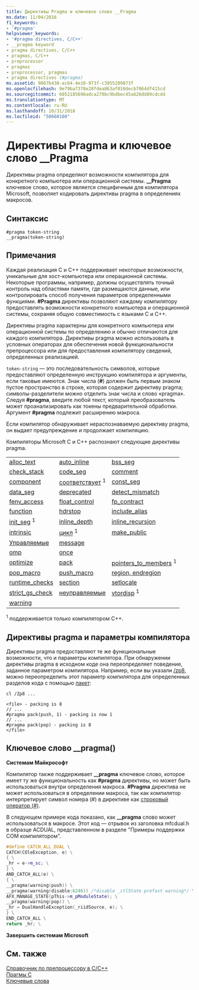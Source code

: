 ```yaml
---
title: Директивы Pragma и ключевое слово __Pragma
ms.date: 11/04/2016
f1_keywords:
- '#pragma'
helpviewer_keywords:
- '#pragma directives, C/C++'
- __pragma keyword
- pragma directives, C/C++
- pragmas, C/C++
- preprocessor
- pragmas
- preprocessor, pragmas
- pragma directives (#pragma)
ms.assetid: 9867b438-ac64-4e10-973f-c3955209873f
ms.openlocfilehash: 9e79ba7378e28fdea863af010decb7064df415cd
ms.sourcegitcommit: 6052185696adca270bc9bdbec45a626dd89cdcdd
ms.translationtype: MT
ms.contentlocale: ru-RU
ms.lasthandoff: 10/31/2018
ms.locfileid: "50660100"
---
```

# <a name="pragma-directives-and-the-pragma-keyword"></a>Директивы Pragma и ключевое слово __Pragma

Директивы pragma определяют возможности компилятора для конкретного компьютера или операционной системы. **__Pragma** ключевое слово, которое является специфичным для компилятора Microsoft, позволяет кодировать директивы pragma в определениях макросов.

## <a name="syntax"></a>Синтаксис

```
#pragma token-string
__pragma(token-string)
```

## <a name="remarks"></a>Примечания

Каждая реализация C и C++ поддерживает некоторые возможности, уникальные для хост-компьютера или операционной системы. Некоторые программы, например, должны осуществлять точный контроль над областями памяти, где размещаются данные, или контролировать способ получения параметров определенными функциями. **#Pragma** директивы позволяют каждому компилятору предоставлять возможности конкретного компьютера и операционной системы, сохраняя общую совместимость с языками C и C++.

Директивы pragma характерны для конкретного компьютера или операционной системы по определению и обычно отличаются для каждого компилятора. Директивы pragma можно использовать в условных операторах для обеспечения новой функциональности препроцессора или для предоставления компилятору сведений, определенных реализацией.

`token-string` — это последовательность символов, которые предоставляют определенную инструкцию компилятора и аргументы, если таковые имеются. Знак числа (**#**) должен быть первым знаком пустое пространство в строке, которая содержит директиву pragma; символы-разделители можно отделить знак числа и слово «pragma». Следуя **#pragma**, введите любой текст, который преобразователь может проанализировать как токены предварительной обработки. Аргумент **#pragma** подлежит расширению макроса.

Если компилятор обнаруживает нераспознаваемую директиву pragma, он выдает предупреждение и продолжает компиляцию.

Компиляторы Microsoft C и C++ распознают следующие директивы pragma.

||||
|-|-|-|
|[alloc_text](../preprocessor/alloc-text.md)|[auto_inline](../preprocessor/auto-inline.md)|[bss_seg](../preprocessor/bss-seg.md)|
|[check_stack](../preprocessor/check-stack.md)|[code_seg](../preprocessor/code-seg.md)|[comment](../preprocessor/comment-c-cpp.md)|
|[component](../preprocessor/component.md)|[соответствует](../preprocessor/conform.md) <sup>1</sup>|[const_seg](../preprocessor/const-seg.md)|
|[data_seg](../preprocessor/data-seg.md)|[deprecated](../preprocessor/deprecated-c-cpp.md)|[detect_mismatch](../preprocessor/detect-mismatch.md)|
|[fenv_access](../preprocessor/fenv-access.md)|[float_control](../preprocessor/float-control.md)|[fp_contract](../preprocessor/fp-contract.md)|
|[function](../preprocessor/function-c-cpp.md)|[hdrstop](../preprocessor/hdrstop.md)|[include_alias](../preprocessor/include-alias.md)|
|[init_seg](../preprocessor/init-seg.md) <sup>1</sup>|[inline_depth](../preprocessor/inline-depth.md)|[inline_recursion](../preprocessor/inline-recursion.md)|
|[intrinsic](../preprocessor/intrinsic.md)|[цикл](../preprocessor/loop.md) <sup>1</sup>|[make_public](../preprocessor/make-public.md)|
|[Управляемые](../preprocessor/managed-unmanaged.md)|[message](../preprocessor/message.md)||
|[omp](../preprocessor/omp.md)|[once](../preprocessor/once.md)||
|[optimize](../preprocessor/optimize.md)|[pack](../preprocessor/pack.md)|[pointers_to_members](../preprocessor/pointers-to-members.md) <sup>1</sup>|
|[pop_macro](../preprocessor/pop-macro.md)|[push_macro](../preprocessor/push-macro.md)|[region, endregion](../preprocessor/region-endregion.md)|
|[runtime_checks](../preprocessor/runtime-checks.md)|[section](../preprocessor/section.md)|[setlocale](../preprocessor/setlocale.md)|
|[strict_gs_check](../preprocessor/strict-gs-check.md)|[неуправляемые](../preprocessor/managed-unmanaged.md)|[vtordisp](../preprocessor/vtordisp.md) <sup>1</sup>|
|[warning](../preprocessor/warning.md)|||

<sup>1</sup> поддерживается только компилятором C++.

## <a name="pragmas-and-compiler-options"></a>Директивы pragma и параметры компилятора

Директивы pragma предоставляют те же функциональные возможности, что и параметры компилятора. При обнаружении директивы pragma в исходном коде она переопределяет поведение, заданное параметром компилятора. Например, если вы указали [/zp8](../build/reference/zp-struct-member-alignment.md), можно переопределить этот параметр компилятора для определенных разделов кода с помощью [пакет](../preprocessor/pack.md):

```
cl /Zp8 ...

<file> - packing is 8
// ...
#pragma pack(push, 1) - packing is now 1
// ...
#pragma pack(pop) - packing is 8
</file>
```

## <a name="the-pragma-keyword"></a>Ключевое слово __pragma()

**Системам Майкрософт**

Компилятор также поддерживает **__pragma** ключевое слово, которое имеет ту же функциональность как **#pragma** директивы, но может быть использоваться внутри определения макроса. **#Pragma** директива не может использоваться в определении макроса, так как компилятор интерпретирует символ номера (#) в директиве как [строковый оператор (#)](../preprocessor/stringizing-operator-hash.md).

В следующем примере кода показано, как **__pragma** слово может использоваться в макросе. Этот код — отрывок из заголовка mfcdual.h в образце ACDUAL, представленном в разделе "Примеры поддержки COM компилятором".

```cpp
#define CATCH_ALL_DUAL \
CATCH(COleException, e) \
{ \
_hr = e->m_sc; \
} \
AND_CATCH_ALL(e) \
{ \
__pragma(warning(push)) \
__pragma(warning(disable:6246)) /*disable _ctlState prefast warning*/ \
AFX_MANAGE_STATE(pThis->m_pModuleState); \
__pragma(warning(pop)) \
_hr = DualHandleException(_riidSource, e); \
} \
END_CATCH_ALL \
return _hr; \
```

**Завершить системам Microsoft**

## <a name="see-also"></a>См. также

[Справочник по препроцессору в C/C++](../preprocessor/c-cpp-preprocessor-reference.md)<br/>
[Прагмы C](../c-language/c-pragmas.md)<br/>
[Ключевые слова](../cpp/keywords-cpp.md)